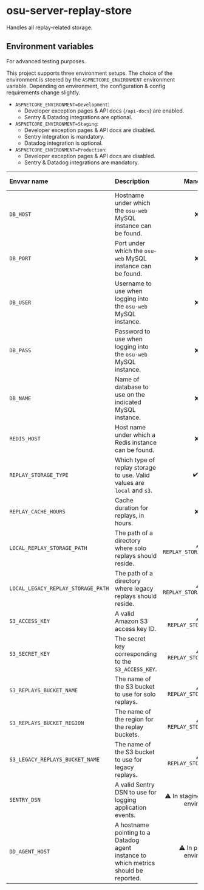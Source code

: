 # osu-server-replay-store

Handles all replay-related storage.

## Environment variables

For advanced testing purposes.

This project supports three environment setups.
The choice of the environment is steered by the `ASPNETCORE_ENVIRONMENT` environment variable.
Depending on environment, the configuration & config requirements change slightly.

- `ASPNETCORE_ENVIRONMENT=Development`:
  - Developer exception pages & API docs (`/api-docs`) are enabled.
  - Sentry & Datadog integrations are optional.
- `ASPNETCORE_ENVIRONMENT=Staging`:
   - Developer exception pages & API docs are disabled.
   - Sentry integration is mandatory.
   - Datadog integration is optional.
- `ASPNETCORE_ENVIRONMENT=Production`:
   - Developer exception pages & API docs are disabled.
   - Sentry & Datadog integrations are mandatory.

| Envvar name                   | Description                                                                                                                                                                                                                                         |              Mandatory?               | Default value |
|:------------------------------|:----------------------------------------------------------------------------------------------------------------------------------------------------------------------------------------------------------------------------------------------------|:-------------------------------------:|:--------------|
| `DB_HOST`                     | Hostname under which the `osu-web` MySQL instance can be found.                                                                                                                                                                                     |                 ❌ No                  | `localhost`   |
| `DB_PORT`                     | Port under which the `osu-web` MySQL instance can be found.                                                                                                                                                                                         |                 ❌ No                  | `3306`        |
| `DB_USER`                     | Username to use when logging into the `osu-web` MySQL instance.                                                                                                                                                                                     |                 ❌ No                  | `root`        |
| `DB_PASS`                     | Password to use when logging into the `osu-web` MySQL instance.                                                                                                                                                                                     |                 ❌ No                  | `""`          |
| `DB_NAME`                     | Name of database to use on the indicated MySQL instance.                                                                                                                                                                                            |                 ❌ No                  | `osu`         |
| `REDIS_HOST`                     | Host name under which a Redis instance can be found.                                                                                                                                                                                           |                 ❌ No                  | `localhost`         |
| `REPLAY_STORAGE_TYPE`        | Which type of replay storage to use. Valid values are `local` and `s3`.                                                                                                                                                                            |                ✔️ Yes                 | None          |
| `REPLAY_CACHE_HOURS`                     | Cache duration for replays, in hours.                                                                                                                                                                                            |                 ❌ No                  | `12`         |
| `LOCAL_REPLAY_STORAGE_PATH`  | The path of a directory where solo replays should reside.                                                                                                                                                                                 |  ⚠️ If `REPLAY_STORAGE_TYPE=local`   | None          |
| `LOCAL_LEGACY_REPLAY_STORAGE_PATH`  | The path of a directory where legacy replays should reside.                                                                                                                                                                                 |  ⚠️ If `REPLAY_STORAGE_TYPE=local`   | None          |
| `S3_ACCESS_KEY`               | A valid Amazon S3 access key ID.                                                                                                                                                                                                                    |    ⚠ If `REPLAY_STORAGE_TYPE=s3`     | None          |
| `S3_SECRET_KEY`               | The secret key corresponding to the `S3_ACCESS_KEY`.                                                                                                                                                                                                |    ⚠ If `REPLAY_STORAGE_TYPE=s3`     | None          |
| `S3_REPLAYS_BUCKET_NAME`      | The name of the S3 bucket to use for solo replays.                                                                                                                                                         |    ⚠ If `REPLAY_STORAGE_TYPE=s3`     | None          |
| `S3_REPLAYS_BUCKET_REGION`    | The name of the region for the replay buckets.                                                                                                                                                                               |    ⚠ If `REPLAY_STORAGE_TYPE=s3`     | None          |
| `S3_LEGACY_REPLAYS_BUCKET_NAME`     | The name of the S3 bucket to use for legacy replays.                                                                                                                                                                             |    ⚠ If `REPLAY_STORAGE_TYPE=s3`     | None          |
| `SENTRY_DSN`                  | A valid Sentry DSN to use for logging application events.                                                                                                                                                                                           | ⚠ In staging & production environment | None          | 
| `DD_AGENT_HOST`               | A hostname pointing to a Datadog agent instance to which metrics should be reported.                                                                                                                                                                |      ⚠ In production environment      | None          |
